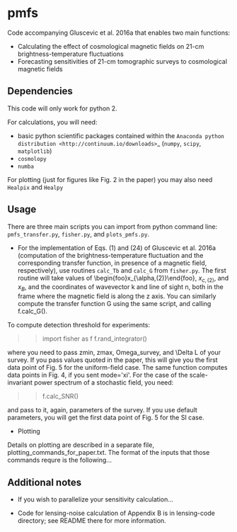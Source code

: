 pmfs
====
Code accompanying Gluscevic et al. 2016a that enables two main functions:

* Calculating the effect of cosmological magnetic fields on 21-cm brightness-temperature fluctuations
* Forecasting sensitivities of 21-cm tomographic surveys to cosmological magnetic fields

Dependencies
------------
This code will only work for python 2.

For calculations, you will need:

* basic python scientific packages contained within the `Anaconda python distribution <http://continuum.io/downloads>`_ (``numpy``, ``scipy``, ``matplotlib``)
* ``cosmolopy``
* ``numba``

For plotting (just for figures like Fig. 2 in the paper) you may also need ``Healpix`` and ``Healpy``

Usage
------
There are three main scripts you can import from python command line: ``pmfs_transfer.py``, ``fisher.py``, and ``plots_pmfs.py``. 

* For the implementation of Eqs. (1) and (24) of Gluscevic et al. 2016a (computation of the brightness-temperature fluctuation and the corresponding transfer function, in presence of a magnetic field, respectively), use routines ``calc_Tb`` and ``calc_G`` from ``fisher.py``. The first routine will take values of \begin{foo}x_{\alpha,(2)}\end{foo}, $x_{c,(2)}$, and $x_B$, and the coordinates of wavevector k and line of sight n, both in the frame where the magnetic field is along the z axis. You can similarly compute the transfer function G using the same script, and calling f.calc_G().

To compute detection threshold for experiments:

>> import fisher as f
>> f.rand_integrator()

where you need to pass zmin, zmax, Omega_survey, and \Delta L of your survey. If you pass values quoted in the paper, this will give you the first data point of Fig. 5 for the uniform-field case. The same function computes data points in Fig. 4, if you sent mode='xi'. For the case of the scale-invariant power spectrum of a stochastic field, you need:

>> f.calc_SNR()

and pass to it, again, parameters of the survey. If you use default parameters, you will get the first data point of Fig. 5 for the SI case.

* Plotting

Details on plotting are described in a separate file, plotting_commands_for_paper.txt. The format of the inputs that those commands requre is the following...


Additional notes
----------------

* If you wish to parallelize your sensitivity calculation...

* Code for lensing-noise calculation of Appendix B is in lensing-code directory; see README there for more information.



